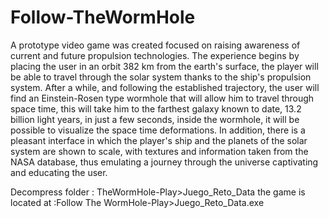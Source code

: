 # Follow-TheWormHole
A prototype video game was created focused on raising awareness of current and future propulsion technologies. The experience begins by placing the user in an orbit 382 km from the earth's surface, the player will be able to travel through the solar system thanks to the ship's propulsion system. After a while, and following the established trajectory, the user will find an Einstein-Rosen type wormhole that will allow him to travel through space time, this will take him to the farthest galaxy known to date, 13.2 billion light years, in just a few seconds, inside the wormhole, it will be possible to visualize the space time deformations.
In addition, there is a pleasant interface in which the player's ship and the planets of the solar system are shown to scale, with textures and information taken from the NASA database, thus emulating a journey through the universe captivating and educating the user. 

Decompress folder : TheWormHole-Play>Juego_Reto_Data
the game is located at :Follow The WormHole-Play>Juego_Reto_Data.exe

